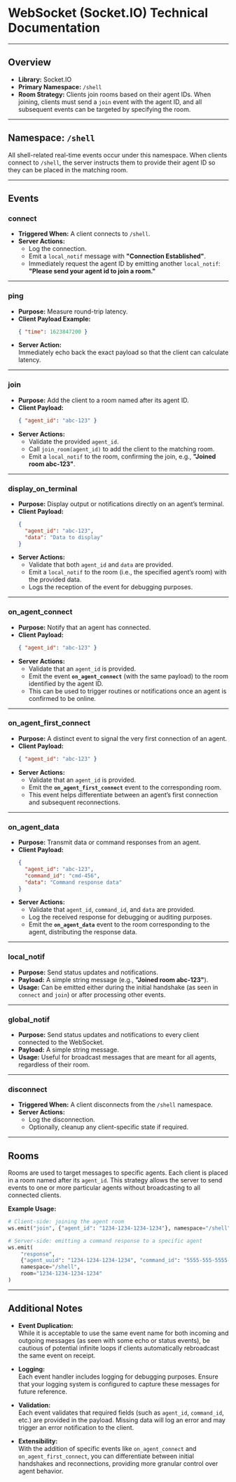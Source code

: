 

# WebSocket (Socket.IO) Technical Documentation
---

## Overview
- **Library:** Socket.IO
- **Primary Namespace:** `/shell`
- **Room Strategy:** Clients join rooms based on their agent IDs. When joining, clients must send a `join` event with the agent ID, and all subsequent events can be targeted by specifying the room.

---

## Namespace: `/shell`

All shell-related real-time events occur under this namespace. When clients connect to `/shell`, the server instructs them to provide their agent ID so they can be placed in the matching room.

---

## Events

### connect
- **Triggered When:** A client connects to `/shell`.
- **Server Actions:**
  - Log the connection.
  - Emit a `local_notif` message with **"Connection Established"**.
  - Immediately request the agent ID by emitting another `local_notif`: **"Please send your agent id to join a room."**

---

### ping
- **Purpose:** Measure round-trip latency.
- **Client Payload Example:**  
  ```json
  { "time": 1623847200 }
  ```
- **Server Action:**  
  Immediately echo back the exact payload so that the client can calculate latency.

---

### join
- **Purpose:** Add the client to a room named after its agent ID.
- **Client Payload:**  
  ```json
  { "agent_id": "abc-123" }
  ```
- **Server Actions:**
  - Validate the provided `agent_id`.
  - Call `join_room(agent_id)` to add the client to the matching room.
  - Emit a `local_notif` to the room, confirming the join, e.g., **"Joined room abc-123"**.

---

### display_on_terminal
- **Purpose:** Display output or notifications directly on an agent’s terminal.
- **Client Payload:**  
  ```json
  {
    "agent_id": "abc-123",
    "data": "Data to display"
  }
  ```
- **Server Actions:**
  - Validate that both `agent_id` and `data` are provided.
  - Emit a `local_notif` to the room (i.e., the specified agent’s room) with the provided data.
  - Logs the reception of the event for debugging purposes.

---

### on_agent_connect
- **Purpose:** Notify that an agent has connected.
- **Client Payload:**  
  ```json
  { "agent_id": "abc-123" }
  ```
- **Server Actions:**
  - Validate that an `agent_id` is provided.
  - Emit the event **`on_agent_connect`** (with the same payload) to the room identified by the agent ID.
  - This can be used to trigger routines or notifications once an agent is confirmed to be online.

---

### on_agent_first_connect
- **Purpose:** A distinct event to signal the very first connection of an agent.
- **Client Payload:**  
  ```json
  { "agent_id": "abc-123" }
  ```
- **Server Actions:**
  - Validate that an `agent_id` is provided.
  - Emit the **`on_agent_first_connect`** event to the corresponding room.
  - This event helps differentiate between an agent’s first connection and subsequent reconnections.

---

### on_agent_data
- **Purpose:** Transmit data or command responses from an agent.
- **Client Payload:**  
  ```json
  {
    "agent_id": "abc-123",
    "command_id": "cmd-456",
    "data": "Command response data"
  }
  ```
- **Server Actions:**
  - Validate that `agent_id`, `command_id`, and `data` are provided.
  - Log the received response for debugging or auditing purposes.
  - Emit the **`on_agent_data`** event to the room corresponding to the agent, distributing the response data.

---

### local_notif
- **Purpose:** Send status updates and notifications.
- **Payload:** A simple string message (e.g., **"Joined room abc-123"**).
- **Usage:** Can be emitted either during the initial handshake (as seen in `connect` and `join`) or after processing other events.

---

### global_notif
- **Purpose:** Send status updates and notifications to every client connected to the WebSocket.
- **Payload:** A simple string message.
- **Usage:** Useful for broadcast messages that are meant for all agents, regardless of their room.

---

### disconnect
- **Triggered When:** A client disconnects from the `/shell` namespace.
- **Server Actions:**
  - Log the disconnection.
  - Optionally, cleanup any client-specific state if required.

---

## Rooms

Rooms are used to target messages to specific agents. Each client is placed in a room named after its `agent_id`. This strategy allows the server to send events to one or more particular agents without broadcasting to all connected clients.

**Example Usage:**
```python
# Client-side: joining the agent room
ws.emit("join", {"agent_id": "1234-1234-1234-1234"}, namespace="/shell")

# Server-side: emitting a command response to a specific agent
ws.emit(
    "response",
    {"agent_uuid": "1234-1234-1234-1234", "command_id": "5555-555-5555-5555", "data": "somedata"},
    namespace="/shell", 
    room="1234-1234-1234-1234"
)
```

---

## Additional Notes

- **Event Duplication:**  
  While it is acceptable to use the same event name for both incoming and outgoing messages (as seen with some echo or status events), be cautious of potential infinite loops if clients automatically rebroadcast the same event on receipt.

- **Logging:**  
  Each event handler includes logging for debugging purposes. Ensure that your logging system is configured to capture these messages for future reference.

- **Validation:**  
  Each event validates that required fields (such as `agent_id`, `command_id`, etc.) are provided in the payload. Missing data will log an error and may trigger an error notification to the client.

- **Extensibility:**  
  With the addition of specific events like `on_agent_connect` and `on_agent_first_connect`, you can differentiate between initial handshakes and reconnections, providing more granular control over agent behavior.

